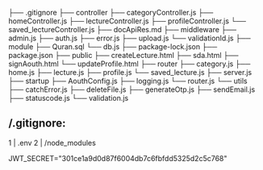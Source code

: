 ├── .gitignore 
├── controller 
    ├── categoryController.js
    ├── homeController.js
    ├── lectureController.js
    ├── profileController.js
    └── saved_lectureController.js
├── docApiRes.md 
├── middleware 
    ├── admin.js
    ├── auth.js
    ├── error.js
    ├── upload.js
    └── validationId.js
├── module 
    ├── Quran.sql
    └── db.js
├── package-lock.json 
├── package.json 
├── public 
    ├── createLecture.html
    ├── sda.html
    ├── signAouth.html
    └── updateProfile.html
├── router 
    ├── category.js
    ├── home.js
    ├── lecture.js
    ├── profile.js
    └── saved_lecture.js
├── server.js 
├── startup 
    ├── AouthConfig.js
    ├── logging.js
    └── router.js
└── utils 
    ├── catchError.js
    ├── deleteFile.js
    ├── generateOtp.js
    ├── sendEmail.js
    ├── statuscode.js
    └── validation.js


/.gitignore: 
--------------------------------------------------------------------------------
1 | .env 
2 | /node_modules 


JWT_SECRET="301ce1a9d0d87f6004db7c6fbfdd5325d2c5c768"
